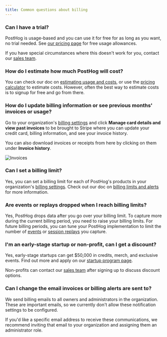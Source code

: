 ```yaml
---
title: Common questions about billing
---
```


### Can I have a trial?

PostHog is usage-based and you can use it for free for as long as you want, no trial needed. See [our pricing page](/pricing) for free usage allowances.

If you have special circumstances where this doesn't work for you, contact our [sales team](/talk-to-a-human). 

### How do I estimate how much PostHog will cost?

You can check our doc on [estimating usage and costs](/docs/billing/estimating-usage-costs), or use the [pricing calculator](/pricing) to estimate costs. However, often the best way to estimate costs is to signup for free and go from there.

### How do I update billing information or see previous months' invoices or usage?

Go to your organization's [billing settings](https://app.posthog.com/organization/billing) and click **Manage card details and view past invoices** to be brought to Stripe where you can update your credit card, billing information, and see your invoice history.

You can also download invoices or receipts from here by clicking on them under **Invoice history**.

![Invoices](https://res.cloudinary.com/dmukukwp6/image/upload/Clean_Shot_2024_09_19_at_16_44_05_2x_1c2cc687c2.png)

### Can I set a billing limit?

Yes, you can set a billing limit for each of PostHog's products in your organization's [billing settings](https://app.posthog.com/organization/billing). Check out our doc on [billing limits and alerts](/docs/billing/estimating-usage-costs) for more information.

### Are events or replays dropped when I reach billing limits?

Yes, PostHog drops data after you go over your billing limit. To capture more during the current billing period, you need to raise your billing limits. For future billing periods, you can tune your PostHog implementation to limit the number of [events](/tutorials/fewer-unwanted-events) or [session replays](/tutorials/limit-session-recordings) you capture.

### I'm an early-stage startup or non-profit, can I get a discount?

Yes, early-stage startups can get $50,000 in credits, merch, and exclusive events. Find out more and apply on our [startup program page](/startups).

Non-profits can contact our [sales team](/talk-to-a-human) after signing up to discuss discount options.

### Can I change the email invoices or billing alerts are sent to?

We send billing emails to all owners and administrators in the organization. These are important emails, so we currently don't allow these notification settings to be configured.

If you'd like a specific email address to receive these communications, we recommend inviting that email to your organization and assigning them an administrator role.
